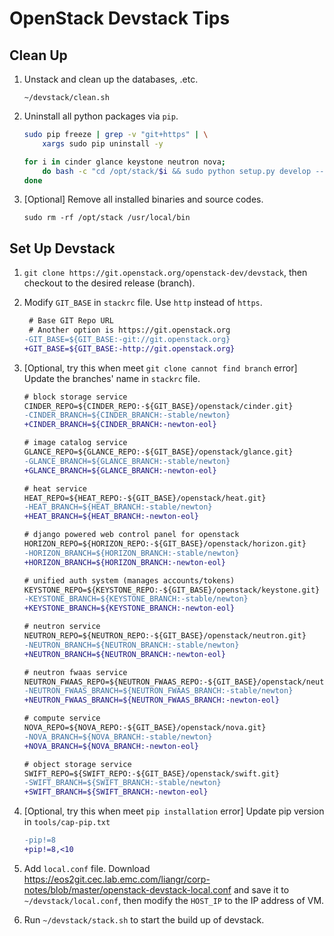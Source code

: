 # OpenStack Devstack Tips


## Clean Up
1. Unstack and clean up the databases, .etc.

    `~/devstack/clean.sh` 

2. Uninstall all python packages via `pip`.
   
    ```bash
    sudo pip freeze | grep -v "git+https" | \
        xargs sudo pip uninstall -y
    
    for i in cinder glance keystone neutron nova;
        do bash -c "cd /opt/stack/$i && sudo python setup.py develop --uninstall";
    done
    ```

3. [Optional] Remove all installed binaries and source codes.

    `sudo rm -rf /opt/stack /usr/local/bin`

## Set Up Devstack

1. `git clone https://git.openstack.org/openstack-dev/devstack`, then checkout to the desired release (branch). 
2. Modify `GIT_BASE` in `stackrc` file. Use `http` instead of `https`.
    ```diff
     # Base GIT Repo URL
     # Another option is https://git.openstack.org
    -GIT_BASE=${GIT_BASE:-git://git.openstack.org}
    +GIT_BASE=${GIT_BASE:-http://git.openstack.org}
    ```
3. [Optional, try this when meet `git clone cannot find branch` error] Update the branches' name in `stackrc` file.
    ```diff
    # block storage service
    CINDER_REPO=${CINDER_REPO:-${GIT_BASE}/openstack/cinder.git}
    -CINDER_BRANCH=${CINDER_BRANCH:-stable/newton}
    +CINDER_BRANCH=${CINDER_BRANCH:-newton-eol}
    
    # image catalog service
    GLANCE_REPO=${GLANCE_REPO:-${GIT_BASE}/openstack/glance.git}
    -GLANCE_BRANCH=${GLANCE_BRANCH:-stable/newton}
    +GLANCE_BRANCH=${GLANCE_BRANCH:-newton-eol}
    
    # heat service
    HEAT_REPO=${HEAT_REPO:-${GIT_BASE}/openstack/heat.git}
    -HEAT_BRANCH=${HEAT_BRANCH:-stable/newton}
    +HEAT_BRANCH=${HEAT_BRANCH:-newton-eol}
    
    # django powered web control panel for openstack
    HORIZON_REPO=${HORIZON_REPO:-${GIT_BASE}/openstack/horizon.git}
    -HORIZON_BRANCH=${HORIZON_BRANCH:-stable/newton}
    +HORIZON_BRANCH=${HORIZON_BRANCH:-newton-eol}
    
    # unified auth system (manages accounts/tokens)
    KEYSTONE_REPO=${KEYSTONE_REPO:-${GIT_BASE}/openstack/keystone.git}
    -KEYSTONE_BRANCH=${KEYSTONE_BRANCH:-stable/newton}
    +KEYSTONE_BRANCH=${KEYSTONE_BRANCH:-newton-eol}
    
    # neutron service
    NEUTRON_REPO=${NEUTRON_REPO:-${GIT_BASE}/openstack/neutron.git}
    -NEUTRON_BRANCH=${NEUTRON_BRANCH:-stable/newton}
    +NEUTRON_BRANCH=${NEUTRON_BRANCH:-newton-eol}
    
    # neutron fwaas service
    NEUTRON_FWAAS_REPO=${NEUTRON_FWAAS_REPO:-${GIT_BASE}/openstack/neutron-fwaas.git}
    -NEUTRON_FWAAS_BRANCH=${NEUTRON_FWAAS_BRANCH:-stable/newton}
    +NEUTRON_FWAAS_BRANCH=${NEUTRON_FWAAS_BRANCH:-newton-eol}
    
    # compute service
    NOVA_REPO=${NOVA_REPO:-${GIT_BASE}/openstack/nova.git}
    -NOVA_BRANCH=${NOVA_BRANCH:-stable/newton}
    +NOVA_BRANCH=${NOVA_BRANCH:-newton-eol}
    
    # object storage service
    SWIFT_REPO=${SWIFT_REPO:-${GIT_BASE}/openstack/swift.git}
    -SWIFT_BRANCH=${SWIFT_BRANCH:-stable/newton}
    +SWIFT_BRANCH=${SWIFT_BRANCH:-newton-eol}
    ```

4. [Optional, try this when meet `pip installation` error] Update pip version in `tools/cap-pip.txt`
    ```diff
    -pip!=8
    +pip!=8,<10
    ```
5. Add `local.conf` file. Download https://eos2git.cec.lab.emc.com/liangr/corp-notes/blob/master/openstack-devstack-local.conf and save it to `~/devstack/local.conf`, then modify the `HOST_IP` to the IP address of VM.

6. Run `~/devstack/stack.sh` to start the build up of devstack.
